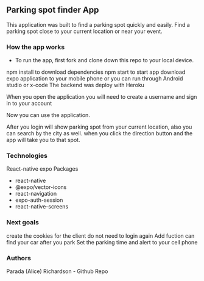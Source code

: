 ## Parking spot finder App
This application was built to find a parking spot quickly and easily. Find a parking spot close to your current location or near your event.

### How the app works
* To run the app, first fork and clone down this repo to your local device.

npm install to download dependencies
npm start to start app
download expo application to your mobile phone or you can run through Android studio or x-code
The backend was deploy with Heroku

When you open the application you will need to create a username and sign in to your account

Now you can use the application.

After you login will show parking spot from your current location, also you can search by the city as well.
when you click the direction button and the app will take you to that spot. 

### Technologies
React-native
expo
Packages
* react-native
* @expo/vector-icons
* react-navigation
* expo-auth-session
* react-native-screens

### Next goals
create the cookies for the client do not need to login again 
Add fuction can find your car after you park 
Set the parking time and alert to your cell phone

### Authors
Parada (Alice) Richardson - Github Repo
